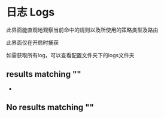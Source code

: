 # 日志 Logs

此界面能直观地观察当前命中的规则以及所使用的策略类型及路由

此界面仅在开启时捕获

如需获取所有log，可以查看配置文件夹下的logs文件夹

##  results matching ""

* 
## No results matching ""

